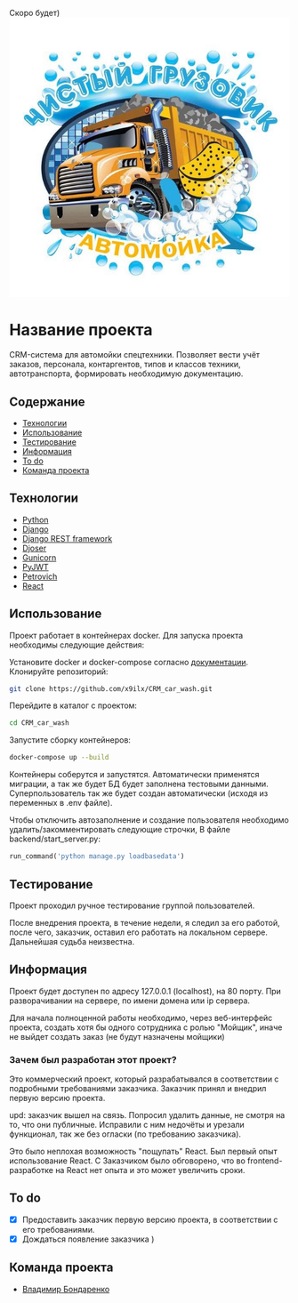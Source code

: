 Скоро будет)
![alt text](frontend/public/logo.jpg)
# Название проекта
CRM-система для автомойки спецтехники. Позволяет вести учёт заказов, персонала, контаргентов, типов и классов техники, автотранспорта, формировать необходимую документацию.

## Содержание
- [Технологии](#технологии)
- [Использование](#использование)
- [Тестирование](#тестирование)
- [Информация](#Информация)
- [To do](#to-do)
- [Команда проекта](#команда-проекта)

## Технологии
- [Python](https://www.python.org/)
- [Django](https://www.djangoproject.com/)
- [Django REST framework](https://www.django-rest-framework.org/)
- [Djoser](https://djoser.readthedocs.io/en/latest/getting_started.html)
- [Gunicorn](https://gunicorn.org/)
- [PyJWT](https://pyjwt.readthedocs.io/en/stable/)
- [Petrovich](https://pypi.org/project/Petrovich/)
- [React](https://ru.legacy.reactjs.org/)

## Использование
Проект работает в контейнерах docker. Для запуска проекта необходимы следующие действия:

Установите docker и docker-compose согласно [документации](https://docs.docker.com/compose/install/).
Клонируйте репозиторий:
```sh
git clone https://github.com/x9ilx/CRM_car_wash.git
```
Перейдите в каталог с проектом:
```sh
cd CRM_car_wash
```
Запустите сборку контейнеров:
```sh
docker-compose up --build
```
Контейнеры соберутся и запустятся. Автоматически применятся миграции, а так же будет БД будет заполнена тестовыми данными. Суперпользователь так же будет создан автоматически (исходя из переменных в .env файле).

Чтобы отключить автозаполнение и создание пользователя необходимо удалить/закомментировать следующие строчки, В файле backend/start_server.py:
```python
run_command('python manage.py loadbasedata')
```

## Тестирование
Проект проходил ручное тестирование группой пользователей.

После внедрения проекта, в течение недели, я следил за его работой, после чего, заказчик, оставил его работать на локальном сервере. Дальнейшая судьба неизвестна.

## Информация
Проект будет доступен по адресу 127.0.0.1 (localhost), на 80 порту. При разворачивании на сервере, по имени домена или ip сервера.

Для начала полноценной работы необходимо, через веб-интерфейс проекта, создать хотя бы одного сотрудника с ролью "Мойщик", иначе не выйдет создать заказ (не будут назначены мойщики)

### Зачем был разработан этот проект?
Это коммерческий проект, который разрабатывался в соответствии с подробными требованиями заказчика. Заказчик принял и внедрил первую версию проекта. 

upd: заказчик вышел на связь. Попросил удалить данные, не смотря на то, что они публичные. Исправили с ним недочёты и урезали функционал, так же без огласки (по требованию заказчика).

Это было неплохая возможность "пощупать" React. Был первый опыт использование React.
С Заказчиком было обговорено, что во frontend-разработке на React нет опыта и это может увеличить сроки.

## To do
- [x] Предоставить заказчик первую версию проекта, в соответствии с его требованиями.
- [x] Дождаться появление заказчика )

## Команда проекта
- [Владимир Бондаренко](https://github.com/x9ilx/)
